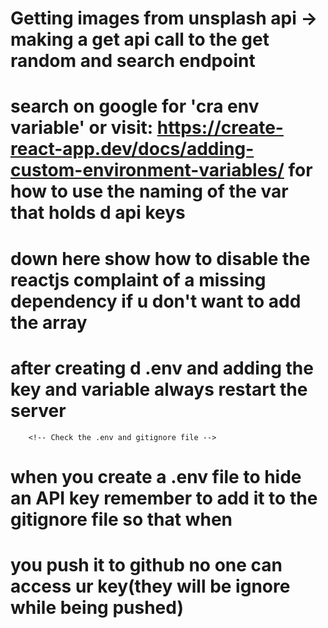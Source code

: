 # Getting images from unsplash api -> making a get api call to the get random and search endpoint

# search on google for 'cra env variable' or visit: https://create-react-app.dev/docs/adding-custom-environment-variables/ for how to use the naming of the var that holds d api keys

# down here show how to disable the reactjs complaint of a missing dependency if u don't want to add the array

<!-- check the <App /> useEffect that fetch items -->
<!-- React Hook useEffect has a missing dependency: 'loading'. Either include it or remove the dependency array
To ignore, add // eslint-disable-next-line to the line before. -->

<!--
note: you must always prefix the naming with REACT_APP before adding the name of d key e.g REACT_APP_MY_API_NEW_KEY
& to access d key on d app.js(or any src file u need it) u must use process.env.REACT_APP_MY_API_NEW_KEY
 -->

# after creating d .env and adding the key and variable always restart the server

        <!-- Check the .env and gitignore file -->

# when you create a .env file to hide an API key remember to add it to the gitignore file so that when

# you push it to github no one can access ur key(they will be ignore while being pushed)
